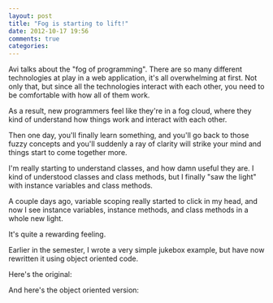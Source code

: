 ```yaml
---
layout: post
title: "Fog is starting to lift!"
date: 2012-10-17 19:56
comments: true
categories: 
---
```

Avi talks about the "fog of programming". There are so many different technologies at play in a web application, it's all overwhelming at first. Not only that, but since all the technologies interact with each other, you need to be comfortable with how all of them work.

As a result, new programmers feel like they're in a fog cloud, where they kind of understand how things work and interact with each other.

Then one day, you'll finally learn something, and you'll go back to those fuzzy concepts and you'll suddenly a ray of clarity will strike your mind and things start to come together more.

I'm really starting to understand classes, and how damn useful they are. I kind of understood classes and class methods, but I finally "saw the light" with instance variables and class methods.

A couple days ago, variable scoping really started to click in my head, and now I see instance variables, instance methods, and class methods in a whole new light.

It's quite a rewarding feeling.


Earlier in the semester, I wrote a very simple jukebox example, but have now rewritten it using object oriented code.

Here's the original:

<div style="max-width: 500px"><script src="https://gist.github.com/3909117.js?file=jukebox.rb"></script></div>

And here's the object oriented version:

<div style="max-width: 500px"><script src="https://gist.github.com/3909073.js?file=oo_jukebox.rb"></script></div>
